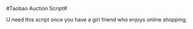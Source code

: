 #Taobao Auction Script#

U need this script once you have a girl friend who enjoys online shopping.
